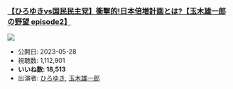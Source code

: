 ### [【ひろゆきvs国民民主党】衝撃的!日本倍増計画とは?【玉木雄一郎の野望 episode2】](https://www.youtube.com/watch?v=EYKExpig3-4)
[![](https://img.youtube.com/vi/EYKExpig3-4/sddefault.jpg)](https://www.youtube.com/watch?v=EYKExpig3-4)
-   公開日: 2023-05-28
-   視聴数: 1,112,901
-   **いいね数: 18,513**
-   出演者: [ひろゆき](/rehacq_fan/people/ひろゆき "wikilink"), [玉木雄一郎](/rehacq_fan/people/玉木雄一郎 "wikilink")

